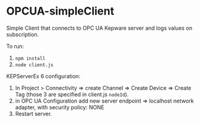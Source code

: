 # OPCUA-simpleClient
Simple Client that connects to OPC UA Kepware server and logs values on subscription.


To run:

1. `npm install`
2. `node client.js`

KEPServerEx 6 configuration:

1. In Project > Connectivity => create Channel => Create Device => Create Tag (those 3 are specified in client.js `nodeId`).
2. in OPC UA Configuration add new server endpoint => localhost network adapter, with security policy: NONE
3. Restart server.

